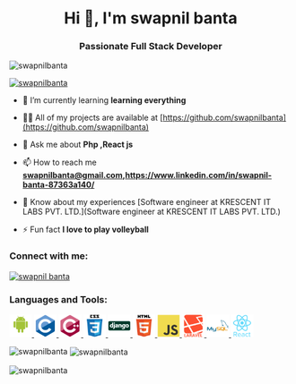 <h1 align="center">Hi 👋, I'm swapnil banta</h1>
<h3 align="center">Passionate Full Stack Developer</h3>

<p align="left"> <img src="https://komarev.com/ghpvc/?username=swapnilbanta&label=Profile%20views&color=0e75b6&style=flat" alt="swapnilbanta" /> </p>

<p align="left"> <a href="https://github.com/ryo-ma/github-profile-trophy"><img src="https://github-profile-trophy.vercel.app/?username=swapnilbanta" alt="swapnilbanta" /></a> </p>

- 🌱 I’m currently learning **learning everything**

- 👨‍💻 All of my projects are available at [https://github.com/swapnilbanta](https://github.com/swapnilbanta)

- 💬 Ask me about **Php ,React js**

- 📫 How to reach me **swapnilbanta@gmail.com,https://www.linkedin.com/in/swapnil-banta-87363a140/**

- 📄 Know about my experiences [Software engineer at KRESCENT IT LABS PVT. LTD.](Software engineer at KRESCENT IT LABS PVT. LTD.)

- ⚡ Fun fact **I love to play volleyball**

<h3 align="left">Connect with me:</h3>
<p align="left">
<a href="https://linkedin.com/in/swapnil banta" target="blank"><img align="center" src="https://raw.githubusercontent.com/rahuldkjain/github-profile-readme-generator/master/src/images/icons/Social/linked-in-alt.svg" alt="swapnil banta" height="30" width="40" /></a>
</p>

<h3 align="left">Languages and Tools:</h3>
<p align="left"> <a href="https://developer.android.com" target="_blank"> <img src="https://raw.githubusercontent.com/devicons/devicon/master/icons/android/android-original-wordmark.svg" alt="android" width="40" height="40"/> </a> <a href="https://www.cprogramming.com/" target="_blank"> <img src="https://raw.githubusercontent.com/devicons/devicon/master/icons/c/c-original.svg" alt="c" width="40" height="40"/> </a> <a href="https://www.w3schools.com/cpp/" target="_blank"> <img src="https://raw.githubusercontent.com/devicons/devicon/master/icons/cplusplus/cplusplus-original.svg" alt="cplusplus" width="40" height="40"/> </a> <a href="https://www.w3schools.com/css/" target="_blank"> <img src="https://raw.githubusercontent.com/devicons/devicon/master/icons/css3/css3-original-wordmark.svg" alt="css3" width="40" height="40"/> </a> <a href="https://www.djangoproject.com/" target="_blank"> <img src="https://raw.githubusercontent.com/devicons/devicon/master/icons/django/django-original.svg" alt="django" width="40" height="40"/> </a> <a href="https://www.w3.org/html/" target="_blank"> <img src="https://raw.githubusercontent.com/devicons/devicon/master/icons/html5/html5-original-wordmark.svg" alt="html5" width="40" height="40"/> </a> <a href="https://developer.mozilla.org/en-US/docs/Web/JavaScript" target="_blank"> <img src="https://raw.githubusercontent.com/devicons/devicon/master/icons/javascript/javascript-original.svg" alt="javascript" width="40" height="40"/> </a> <a href="https://laravel.com/" target="_blank"> <img src="https://raw.githubusercontent.com/devicons/devicon/master/icons/laravel/laravel-plain-wordmark.svg" alt="laravel" width="40" height="40"/> </a> <a href="https://www.mysql.com/" target="_blank"> <img src="https://raw.githubusercontent.com/devicons/devicon/master/icons/mysql/mysql-original-wordmark.svg" alt="mysql" width="40" height="40"/> </a> <a href="https://reactjs.org/" target="_blank"> <img src="https://raw.githubusercontent.com/devicons/devicon/master/icons/react/react-original-wordmark.svg" alt="react" width="40" height="40"/> </a> </p>

<p><img align="left" src="https://github-readme-stats.vercel.app/api/top-langs?username=swapnilbanta&show_icons=true&locale=en&layout=compact" alt="swapnilbanta" /></p>

<p>&nbsp;<img align="center" src="https://github-readme-stats.vercel.app/api?username=swapnilbanta&show_icons=true&locale=en" alt="swapnilbanta" /></p>

<p><img align="center" src="https://github-readme-streak-stats.herokuapp.com/?user=swapnilbanta&" alt="swapnilbanta" /></p>
